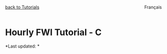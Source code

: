 <a href="../../tutorials#hourly-fwi" target="_self" style="float: left;"> back to Tutorials </a>
<a aria-disabled="true" target="_self" style="float: right;"> Français </a>
<br>
<br>

# Hourly FWI Tutorial - C

*Last updated: *